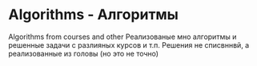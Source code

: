 # Algorithms - Алгоритмы
Algorithms from courses and other
Реализованые мно алгоритмы и решенные задачи с разлияных курсов и т.п.
Решения не списвннвй, а реализованные из головы (но это не точно)

